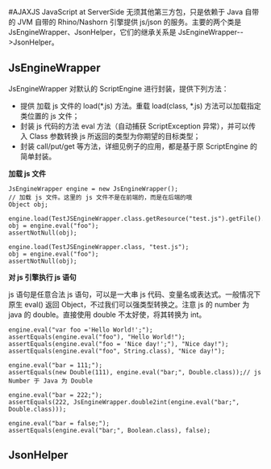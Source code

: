 #AJAXJS JavaScript at ServerSide
无须其他第三方包，只是依赖于 Java 自带的 JVM 自带的 Rhino/Nashorn 引擎提供 js/json 的服务。主要的两个类是 JsEngineWrapper、JsonHelper，它们的继承关系是 JsEngineWrapper-->JsonHelper。

JsEngineWrapper
-----------------------
JsEngineWrapper 对默认的 ScriptEngine 进行封装，提供下列方法：

- 提供 加载 js 文件的 load(\*.js) 方法。重载 load(class, *.js) 方法可以加载指定类位置的 js 文件；
- 封装 js 代码的方法 eval 方法（自动捕获 ScriptException 异常），并可以传入 Class 参数转换 js 所返回的类型为你期望的目标类型；
- 封装 call/put/get 等方法，详细见例子的应用，都是基于原 ScriptEngine 的简单封装。

**加载 js 文件** 


	JsEngineWrapper engine = new JsEngineWrapper();
	// 加载 js 文件。这里的 js 文件不是在前端的，而是在后端的哦
	Object obj;
		
	engine.load(TestJSEngineWrapper.class.getResource("test.js").getFile().toString());
	obj = engine.eval("foo");
	assertNotNull(obj);
	
	engine.load(TestJSEngineWrapper.class, "test.js");
	obj = engine.eval("foo");
	assertNotNull(obj);
	
**对 js 引擎执行 js 语句** 

js 语句是任意合法 js 语句，可以是一大串 js 代码、变量名或表达式。一般情况下原生 eval() 返回 Object，不过我们可以强类型转换之。注意 js 的 number 为 java 的 double。直接使用 double 不太好使，将其转换为 int。

	engine.eval("var foo ='Hello World!';");
	assertEquals(engine.eval("foo"), "Hello World!");
	assertEquals(engine.eval("foo = 'Nice day!';"), "Nice day!");
	assertEquals(engine.eval("foo", String.class), "Nice day!");
	
	engine.eval("bar = 111;");
	assertEquals(new Double(111), engine.eval("bar;", Double.class));// js Number 于 Java 为 Double
	
	engine.eval("bar = 222;");
	assertEquals(222, JsEngineWrapper.double2int(engine.eval("bar;", Double.class)));
	
	engine.eval("bar = false;");
	assertEquals(engine.eval("bar;", Boolean.class), false);
	
JsonHelper
-------------------